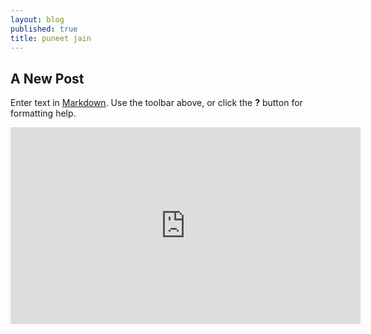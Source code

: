 ```yaml
---
layout: blog
published: true
title: puneet jain
---
```

## A New Post

Enter text in [Markdown](http://daringfireball.net/projects/markdown/). Use the toolbar above, or click the **?** button for formatting help.

<iframe width="560" height="315" src="https://www.youtube.com/embed/dHHmUF9gs70" frameborder="0" allowfullscreen></iframe>